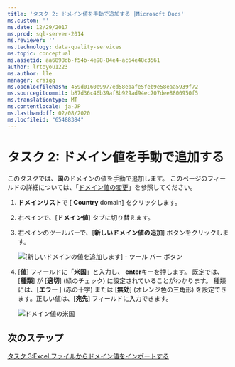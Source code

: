 ```yaml
---
title: 'タスク 2: ドメイン値を手動で追加する |Microsoft Docs'
ms.custom: ''
ms.date: 12/29/2017
ms.prod: sql-server-2014
ms.reviewer: ''
ms.technology: data-quality-services
ms.topic: conceptual
ms.assetid: aa6898db-f54b-4e98-84e4-ac64e48c3561
author: lrtoyou1223
ms.author: lle
manager: craigg
ms.openlocfilehash: 459d0160e9977ed58ebafe5feb9e58eaa5939f72
ms.sourcegitcommit: b87d36c46b39af8b929ad94ec707dee8800950f5
ms.translationtype: MT
ms.contentlocale: ja-JP
ms.lasthandoff: 02/08/2020
ms.locfileid: "65488384"
---
```

# <a name="task-2-adding-domain-values-manually"></a>タスク 2: ドメイン値を手動で追加する
  このタスクでは、**国**のドメインの値を手動で追加します。 このページのフィールドの詳細については、「[ドメイン値の変更](https://msdn.microsoft.com/library/hh510408.aspx)」を参照してください。  
  
1.  **ドメインリスト**で [ **Country** domain] をクリックします。  
  
2.  右ペインで、[**ドメイン値**] タブに切り替えます。  
  
3.  右ペインのツールバーで、[**新しいドメイン値の追加**] ボタンをクリックします。  
  
     ![[新しいドメインの値を追加します] - ツール バー ボタン](../../2014/tutorials/media/et-addingdomainvaluesmanually-01.jpg "[新しいドメインの値を追加します] - ツール バー ボタン")  
  
4.  [**値**] フィールドに「**米国**」と入力し、 **enter**キーを押します。 既定では、[**種類**] が [**適切**] (緑のチェック) に設定されていることがわかります。 種類には、[**エラー** ] (赤の十字) または [**無効**] (オレンジ色の三角形) を設定できます。正しい値は、[**宛先**] フィールドに入力できます。  
  
     ![ドメイン値の米国](../../2014/tutorials/media/et-addingdomainvaluesmanually-02.jpg "ドメイン値の米国")  
  
## <a name="next-step"></a>次のステップ  
 [タスク 3:Excel ファイルからドメイン値をインポートする](../../2014/tutorials/task-3-importing-domain-values-from-an-excel-file.md)  
  
  
